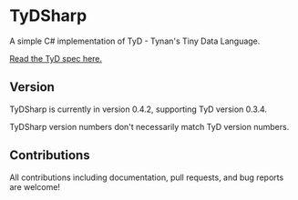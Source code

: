 # TyDSharp

A simple C# implementation of TyD - Tynan's Tiny Data Language.

[Read the TyD spec here.](https://github.com/tyd-lang/TyD)

## Version

TyDSharp is currently in version 0.4.2, supporting TyD version 0.3.4.

TyDSharp version numbers don't necessarily match TyD version numbers.

## Contributions

All contributions including documentation, pull requests, and bug reports are welcome!